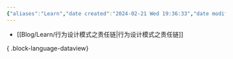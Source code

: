 ```yaml
---
{"aliases":"Learn","date created":"2024-02-21 Wed 19:36:33","date modified":"2024-02-25 Sun 15:25:47","dg-publish":true,"permalink":"/Guide/Learn/","dgPassFrontmatter":true,"noteIcon":"1","created":"2024-02-21T19:36:33.606+08:00","updated":"2024-04-01T07:09:23.328+08:00"}
---
```



- [[Blog/Learn/行为设计模式之责任链\|行为设计模式之责任链]]

{ .block-language-dataview}

